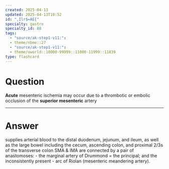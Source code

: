 ```yaml
---
created: 2025-04-13
updated: 2025-04-13T10:52
id: ",Ilr$=AE{"
specialty: gastro
specialty_id: 88
tags:
  - "source/ak-step1-v11:": 
  - theme/nbme::27
  - "source/ak-step1-v11:": 
  - theme/uworld::10000-99999::11000-11999::11839
type: flashcard
---
```


# Question
**Acute** mesenteric ischemia may occur due to a thrombotic or embolic occlusion of the **superior mesenteric** artery

---

# Answer
supplies arterial blood to the distal duodenum, jejunum, and ileum, as well as the large bowel including the cecum, ascending colon, and proximal 2/3s of the transverse colon  SMA & IMA are connected by a pair of anastomoses: - the marginal artery of Drummond = the principal; and the inconsistently present - arc of Riolan (mesenteric meandering artery).